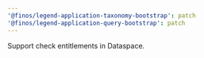```yaml
---
'@finos/legend-application-taxonomy-bootstrap': patch
'@finos/legend-application-query-bootstrap': patch
---
```


Support check entitlements in Dataspace.
